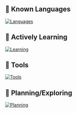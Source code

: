 ## 👾 Known Languages<br>
[![Languages](https://skillicons.dev/icons?i=py,html,css,md)](https://skillicons.dev)

## 🌱 Actively Learning<br>
[![Learning](https://skillicons.dev/icons?i=js,ts,nodejs,git,githubactions,mysql,php,notion)](https://skillicons.dev)

## 🔧 Tools<br>
[![Tools](https://skillicons.dev/icons?i=vscode,github,figma,ps,discord)](https://skillicons.dev)

## 🔎 Planning/Exploring<br>
[![Planning](https://skillicons.dev/icons?i=regex,svg,androidstudio,arch,linux,astro,bash,cs,deno,discordjs,docker,npm)](https://skillicons.dev)
